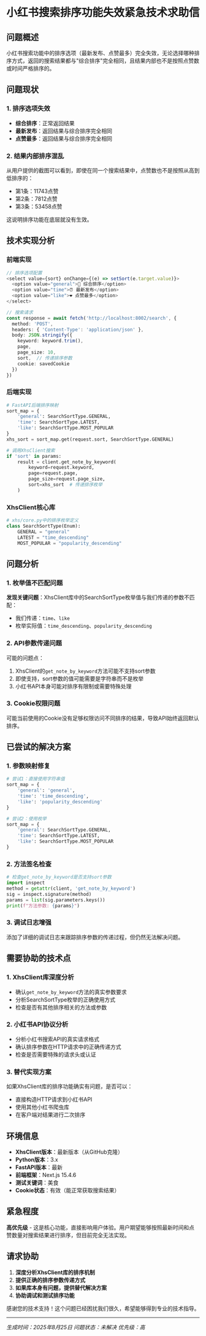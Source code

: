 # 小红书搜索排序功能失效紧急技术求助信

## 问题概述
小红书搜索功能中的排序选项（最新发布、点赞最多）完全失效，无论选择哪种排序方式，返回的搜索结果都与"综合排序"完全相同，且结果内部也不是按照点赞数或时间严格排序的。

## 问题现状
### 1. 排序选项失效
- **综合排序**：正常返回结果
- **最新发布**：返回结果与综合排序完全相同
- **点赞最多**：返回结果与综合排序完全相同

### 2. 结果内部排序混乱
从用户提供的截图可以看到，即使在同一个搜索结果中，点赞数也不是按照从高到低排序的：
- 第1条：11743点赞
- 第2条：7812点赞  
- 第3条：53458点赞

这说明排序功能在底层就没有生效。

## 技术实现分析

### 前端实现
```typescript
// 排序选项配置
<select value={sort} onChange={(e) => setSort(e.target.value)}>
  <option value="general">🎯 综合排序</option>
  <option value="time">⏰ 最新发布</option>
  <option value="like">❤️ 点赞最多</option>
</select>

// 搜索请求
const response = await fetch('http://localhost:8002/search', {
  method: 'POST',
  headers: { 'Content-Type': 'application/json' },
  body: JSON.stringify({
    keyword: keyword.trim(),
    page,
    page_size: 10,
    sort,  // 传递排序参数
    cookie: savedCookie
  })
})
```

### 后端实现
```python
# FastAPI后端排序映射
sort_map = {
    'general': SearchSortType.GENERAL,
    'time': SearchSortType.LATEST, 
    'like': SearchSortType.MOST_POPULAR
}
xhs_sort = sort_map.get(request.sort, SearchSortType.GENERAL)

# 调用XhsClient搜索
if 'sort' in params:
    result = client.get_note_by_keyword(
        keyword=request.keyword,
        page=request.page,
        page_size=request.page_size,
        sort=xhs_sort  # 传递排序枚举
    )
```

### XhsClient核心库
```python
# xhs/core.py中的排序枚举定义
class SearchSortType(Enum):
    GENERAL = "general"
    LATEST = "time_descending" 
    MOST_POPULAR = "popularity_descending"
```

## 问题分析

### 1. 枚举值不匹配问题
**发现关键问题**：XhsClient库中的SearchSortType枚举值与我们传递的参数不匹配：

- 我们传递：`time`、`like`
- 枚举实际值：`time_descending`、`popularity_descending`

### 2. API参数传递问题
可能的问题点：
1. XhsClient的`get_note_by_keyword`方法可能不支持sort参数
2. 即使支持，sort参数的值可能需要是字符串而不是枚举
3. 小红书API本身可能对排序有限制或需要特殊处理

### 3. Cookie权限问题
可能当前使用的Cookie没有足够权限访问不同排序的结果，导致API始终返回默认排序。

## 已尝试的解决方案

### 1. 参数映射修复
```python
# 尝试1：直接使用字符串值
sort_map = {
    'general': 'general',
    'time': 'time_descending', 
    'like': 'popularity_descending'
}

# 尝试2：使用枚举
sort_map = {
    'general': SearchSortType.GENERAL,
    'time': SearchSortType.LATEST, 
    'like': SearchSortType.MOST_POPULAR
}
```

### 2. 方法签名检查
```python
# 检查get_note_by_keyword是否支持sort参数
import inspect
method = getattr(client, 'get_note_by_keyword')
sig = inspect.signature(method)
params = list(sig.parameters.keys())
print(f"方法参数: {params}")
```

### 3. 调试日志增强
添加了详细的调试日志来跟踪排序参数的传递过程，但仍然无法解决问题。

## 需要协助的技术点

### 1. XhsClient库深度分析
- 确认`get_note_by_keyword`方法的真实参数要求
- 分析SearchSortType枚举的正确使用方式
- 检查是否有其他排序相关的方法或参数

### 2. 小红书API协议分析
- 分析小红书搜索API的真实请求格式
- 确认排序参数在HTTP请求中的正确传递方式
- 检查是否需要特殊的请求头或认证

### 3. 替代实现方案
如果XhsClient库的排序功能确实有问题，是否可以：
- 直接构造HTTP请求到小红书API
- 使用其他小红书爬虫库
- 在客户端对结果进行二次排序

## 环境信息
- **XhsClient版本**：最新版本（从GitHub克隆）
- **Python版本**：3.x
- **FastAPI版本**：最新
- **前端框架**：Next.js 15.4.6
- **测试关键词**：美食
- **Cookie状态**：有效（能正常获取搜索结果）

## 紧急程度
**高优先级** - 这是核心功能，直接影响用户体验。用户期望能够按照最新时间和点赞数量对搜索结果进行排序，但目前完全无法实现。

## 请求协助
1. **深度分析XhsClient库的排序机制**
2. **提供正确的排序参数传递方式**
3. **如果库本身有问题，提供替代解决方案**
4. **协助调试和测试排序功能**

感谢您的技术支持！这个问题已经困扰我们很久，希望能够得到专业的技术指导。

---
*生成时间：2025年8月25日*
*问题状态：未解决*
*优先级：高*
